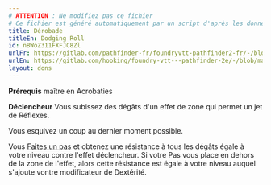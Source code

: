 ```yaml
---
# ATTENTION : Ne modifiez pas ce fichier
# Ce fichier est généré automatiquement par un script d'après les données du module Foundry VTT officiel et de sa traduction
title: Dérobade
titleEn: Dodging Roll
id: nBWoZ311FXFJC8Zl
urlFr: https://gitlab.com/pathfinder-fr/foundryvtt-pathfinder2-fr/-/blob/master/data/feats/nBWoZ311FXFJC8Zl.htm
urlEn: https://gitlab.com/hooking/foundry-vtt---pathfinder-2e/-/blob/master/packs/data/feats.db/dodging-roll.json
layout: dons
---
```

**Prérequis** maître en Acrobaties

**Déclencheur** Vous subissez des dégâts d'un effet de zone qui permet un jet de Réflexes.

Vous esquivez un coup au dernier moment possible.

Vous [Faites un pas](../actions/faire-un-pas.md) et obtenez une résistance à tous les dégâts égale à votre niveau contre l'effet déclencheur. Si votre Pas vous place en dehors de la zone de l'effet, alors cette résistance est égale à votre niveau auquel s'ajoute vontre modificateur de Dextérité.
